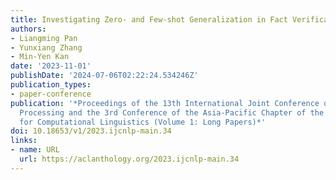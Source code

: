 ```yaml
---
title: Investigating Zero- and Few-shot Generalization in Fact Verification
authors:
- Liangming Pan
- Yunxiang Zhang
- Min-Yen Kan
date: '2023-11-01'
publishDate: '2024-07-06T02:22:24.534246Z'
publication_types:
- paper-conference
publication: '*Proceedings of the 13th International Joint Conference on Natural Language
  Processing and the 3rd Conference of the Asia-Pacific Chapter of the Association
  for Computational Linguistics (Volume 1: Long Papers)*'
doi: 10.18653/v1/2023.ijcnlp-main.34
links:
- name: URL
  url: https://aclanthology.org/2023.ijcnlp-main.34
---
```

